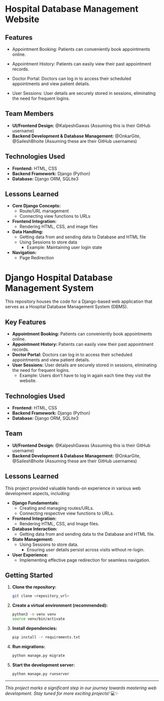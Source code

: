 # Hospital Database Management Website

## Features

* Appointment Booking: Patients can conveniently book appointments online.

* Appointment History: Patients can easily view their past appointment records.

* Doctor Portal: Doctors can log in to access their scheduled appointments and view patient details.

* User Sessions: User details are securely stored in sessions, eliminating the need for frequent logins.

## Team Members

* **UI/Frontend Design:** @KalpeshGawas (Assuming this is their GitHub username)
* **Backend Development & Database Management:** @OnkarGite, @SaileshBhoite (Assuming these are their GitHub usernames)

## Technologies Used

* **Frontend:** HTML, CSS
* **Backend Framework:** Django (Python)
* **Database:** Django ORM, SQLite3

## Lessons Learned

* **Core Django Concepts:**
    * Route/URL management
    * Connecting view functions to URLs
* **Frontend Integration:**
    * Rendering HTML, CSS, and image files
* **Data Handling:**
    * Getting data from and sending data to Database and HTML file
    * Using Sessions to store data
        * Example: Maintaining user login state
* **Navigation:**
    * Page Redirection
 

# Django Hospital Database Management System

This repository houses the code for a Django-based web application that serves as a Hospital Database Management System (DBMS).

## Key Features

* **Appointment Booking:** Patients can conveniently book appointments online.
* **Appointment History:** Patients can easily view their past appointment records.
* **Doctor Portal:** Doctors can log in to access their scheduled appointments and view patient details.
* **User Sessions:** User details are securely stored in sessions, eliminating the need for frequent logins.
    * Example: Users don't have to log in again each time they visit the website.

## Technologies Used

* **Frontend:** HTML, CSS
* **Backend Framework:** Django (Python)
* **Database:** Django ORM, SQLite3

## Team

* **UI/Frontend Design:** @KalpeshGawas (Assuming this is their GitHub username)
* **Backend Development & Database Management:** @OnkarGite, @SaileshBhoite (Assuming these are their GitHub usernames)

## Lessons Learned

This project provided valuable hands-on experience in various web development aspects, including:

* **Django Fundamentals:**
    * Creating and managing routes/URLs.
    * Connecting respective view functions to URLs.
* **Frontend Integration:**
    * Rendering HTML, CSS, and Image files.
* **Database Interaction:**
    * Getting data from and sending data to the Database and HTML file.
* **State Management:**
    * Using Sessions to store data.
        * Ensuring user details persist across visits without re-login.
* **User Experience:**
    * Implementing effective page redirection for seamless navigation.

## Getting Started

1.  **Clone the repository:**
    ```bash
    git clone <repository_url>
    ```

2.  **Create a virtual environment (recommended):**
    ```bash
    python3 -m venv venv
    source venv/bin/activate
    ```

3.  **Install dependencies:**
    ```bash
    pip install -r requirements.txt
    ```

4.  **Run migrations:**
    ```bash
    python manage.py migrate
    ```

5.  **Start the development server:**
    ```bash
    python manage.py runserver
    ```

---

*This project marks a significant step in our journey towards mastering web development. Stay tuned for more exciting projects!* 💻✨
